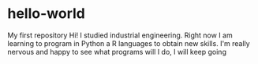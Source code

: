 # hello-world
My first repository
Hi!
I studied industrial engineering. Right now I am learning to program in Python a R languages to obtain new skills.
I'm really nervous and happy to see what programs will I do,
I will keep going
